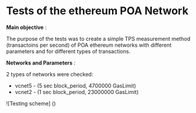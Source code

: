 Tests of the ethereum POA Network
=================================


**Main objective** :

The purpose of the tests was to create a simple TPS measurement method (transactoins per second) of POA ethereum networks with different parameters and for different types of transactions.


**Networks and Parameters** :

2 types of networks were checked:
- vcnet5 - (5 sec block_period, 4700000 GasLimit)
- vcnet2 - (1 sec block_period, 23000000 GasLimit)


![Testing scheme] ()
